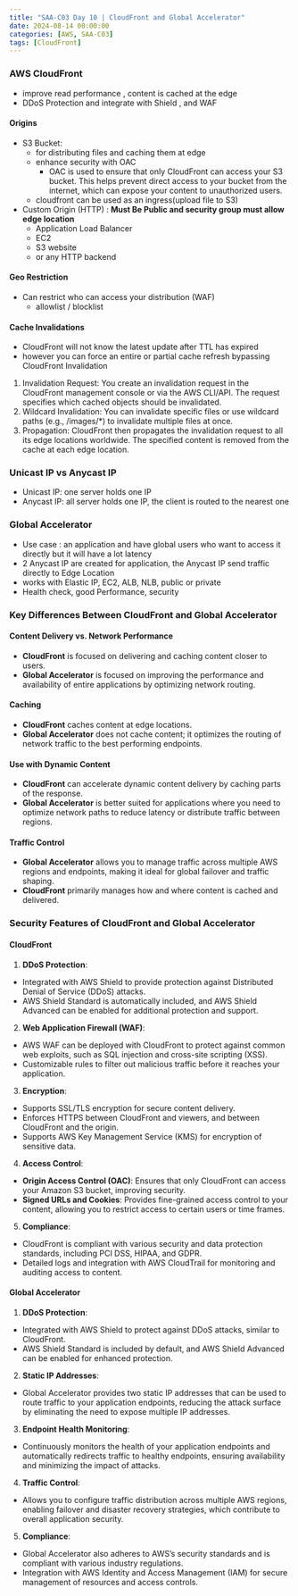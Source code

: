 ```yaml
---
title: "SAA-C03 Day 10 | CloudFront and Global Accelerator"
date: 2024-08-14 00:00:00
categories: [AWS, SAA-C03]
tags: [CloudFront]
---
```


### AWS CloudFront
- improve read performance , content is cached at the edge
- DDoS Protection and integrate with Shield , and WAF

#### Origins
- S3 Bucket:
  - for distributing files and caching them at edge
  - enhance security with OAC
    - OAC is used to ensure that only CloudFront can access your S3 bucket. This helps prevent direct access to your bucket from the internet, which can expose your content to unauthorized users.
  - cloudfront can be used as an ingress(upload file to S3)
- Custom Origin (HTTP) : **Must Be Public and security group must allow edge location**
  - Application Load Balancer
  - EC2 
  - S3 website
  - or any HTTP backend

#### Geo Restriction
- Can restrict who can access your distribution (WAF)
  - allowlist / blocklist

#### Cache Invalidations
- CloudFront will not know the latest update after TTL has expired
- however you can force an entire or partial cache refresh bypassing CloudFront Invalidation
1. Invalidation Request: You create an invalidation request in the CloudFront management console or via the AWS CLI/API. The request specifies which cached objects should be invalidated.
2. Wildcard Invalidation: You can invalidate specific files or use wildcard paths (e.g., /images/*) to invalidate multiple files at once.
3. Propagation: CloudFront then propagates the invalidation request to all its edge locations worldwide. The specified content is removed from the cache at each edge location.

### Unicast IP vs Anycast IP
- Unicast IP: one server holds one IP
- Anycast IP: all server holds one IP, the client is routed to the nearest one

### Global Accelerator
- Use case : an application and have global users who want to access it directly but it will have a lot latency
- 2 Anycast IP are created for application,  the Anycast IP send traffic directly to Edge Location
- works with Elastic IP, EC2, ALB, NLB, public or private
- Health check, good Performance, security


### Key Differences Between CloudFront and Global Accelerator

#### Content Delivery vs. Network Performance

- **CloudFront** is focused on delivering and caching content closer to users.
- **Global Accelerator** is focused on improving the performance and availability of entire applications by optimizing network routing.

#### Caching

- **CloudFront** caches content at edge locations.
- **Global Accelerator** does not cache content; it optimizes the routing of network traffic to the best performing endpoints.

#### Use with Dynamic Content

- **CloudFront** can accelerate dynamic content delivery by caching parts of the response.
- **Global Accelerator** is better suited for applications where you need to optimize network paths to reduce latency or distribute traffic between regions.

#### Traffic Control

- **Global Accelerator** allows you to manage traffic across multiple AWS regions and endpoints, making it ideal for global failover and traffic shaping.
- **CloudFront** primarily manages how and where content is cached and delivered.


### Security Features of CloudFront and Global Accelerator

#### CloudFront

1. **DDoS Protection**:
  - Integrated with AWS Shield to provide protection against Distributed Denial of Service (DDoS) attacks.
  - AWS Shield Standard is automatically included, and AWS Shield Advanced can be enabled for additional protection and support.

2. **Web Application Firewall (WAF)**:
  - AWS WAF can be deployed with CloudFront to protect against common web exploits, such as SQL injection and cross-site scripting (XSS).
  - Customizable rules to filter out malicious traffic before it reaches your application.

3. **Encryption**:
  - Supports SSL/TLS encryption for secure content delivery.
  - Enforces HTTPS between CloudFront and viewers, and between CloudFront and the origin.
  - Supports AWS Key Management Service (KMS) for encryption of sensitive data.

4. **Access Control**:
  - **Origin Access Control (OAC)**: Ensures that only CloudFront can access your Amazon S3 bucket, improving security.
  - **Signed URLs and Cookies**: Provides fine-grained access control to your content, allowing you to restrict access to certain users or time frames.

5. **Compliance**:
  - CloudFront is compliant with various security and data protection standards, including PCI DSS, HIPAA, and GDPR.
  - Detailed logs and integration with AWS CloudTrail for monitoring and auditing access to content.

#### Global Accelerator

1. **DDoS Protection**:
  - Integrated with AWS Shield to protect against DDoS attacks, similar to CloudFront.
  - AWS Shield Standard is included by default, and AWS Shield Advanced can be enabled for enhanced protection.

2. **Static IP Addresses**:
  - Global Accelerator provides two static IP addresses that can be used to route traffic to your application endpoints, reducing the attack surface by eliminating the need to expose multiple IP addresses.

3. **Endpoint Health Monitoring**:
  - Continuously monitors the health of your application endpoints and automatically redirects traffic to healthy endpoints, ensuring availability and minimizing the impact of attacks.

4. **Traffic Control**:
  - Allows you to configure traffic distribution across multiple AWS regions, enabling failover and disaster recovery strategies, which contribute to overall application security.

5. **Compliance**:
  - Global Accelerator also adheres to AWS’s security standards and is compliant with various industry regulations.
  - Integration with AWS Identity and Access Management (IAM) for secure management of resources and access controls.
